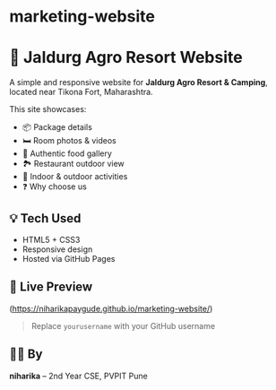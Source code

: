 # marketing-website

# 🌿 Jaldurg Agro Resort Website

A simple and responsive website for **Jaldurg Agro Resort & Camping**, located near Tikona Fort, Maharashtra.

This site showcases:
- 📦 Package details
- 🛏️ Room photos & videos
- 🍛 Authentic food gallery
- 🏞️ Restaurant outdoor view
- 🏐 Indoor & outdoor activities
- ❓ Why choose us

## 💡 Tech Used
- HTML5 + CSS3
- Responsive design
- Hosted via GitHub Pages

## 🔗 Live Preview
(https://niharikapaygude.github.io/marketing-website/)

> Replace `yourusername` with your GitHub username

## 👩‍💻 By
**niharika** – 2nd Year CSE, PVPIT Pune
